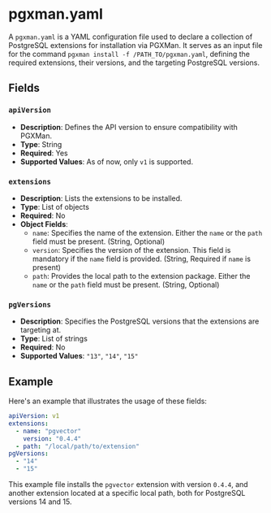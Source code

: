# pgxman.yaml

A `pgxman.yaml` is a YAML configuration file used to declare a collection of PostgreSQL extensions for installation via PGXMan.
It serves as an input file for the command `pgxman install -f /PATH_TO/pgxman.yaml`, defining the required extensions, their versions,
and the targeting PostgreSQL versions.

## Fields

### `apiVersion`

- **Description**: Defines the API version to ensure compatibility with PGXMan.
- **Type**: String
- **Required**: Yes
- **Supported Values**: As of now, only `v1` is supported.

### `extensions`

- **Description**: Lists the extensions to be installed.
- **Type**: List of objects
- **Required**: No
- **Object Fields**:
  - `name`: Specifies the name of the extension. Either the `name` or the `path` field must be present. (String, Optional)
  - `version`: Specifies the version of the extension. This field is mandatory if the `name` field is provided. (String, Required if `name` is present)
  - `path`: Provides the local path to the extension package. Either the `name` or the `path` field must be present. (String, Optional)

### `pgVersions`

- **Description**: Specifies the PostgreSQL versions that the extensions are targeting at.
- **Type**: List of strings
- **Required**: No
- **Supported Values**: `"13"`, `"14"`, `"15"`

## Example

Here's an example that illustrates the usage of these fields:

```yaml
apiVersion: v1
extensions:
  - name: "pgvector"
    version: "0.4.4"
  - path: "/local/path/to/extension"
pgVersions:
  - "14"
  - "15"
```

This example file installs the `pgvector` extension with version `0.4.4`, and another extension located at a specific local path, both for PostgreSQL versions 14 and 15.
